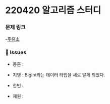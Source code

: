 # 220420 알고리즘 스터디

### 문제 링크

-[주유소](https://www.acmicpc.net/problem/13305)

### 👾 Issues

- 동훈 : 

- 지영 : BigInt라는 데이터 타입을 새로 알게 되었다.

- 한빈 : 

- 재원 : 